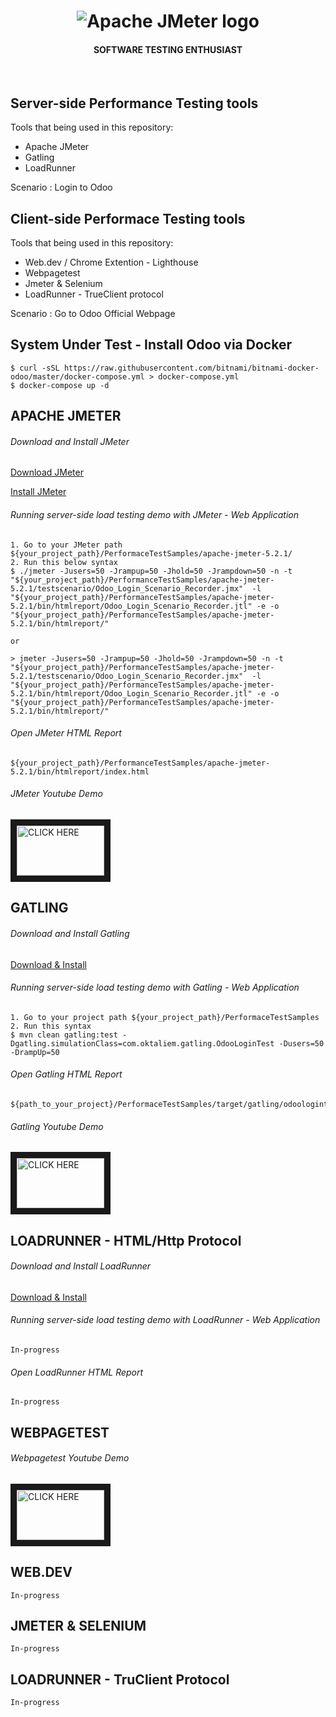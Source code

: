 <h1 align="center"><img src="https://user-images.githubusercontent.com/26521948/72658109-63a1d400-39e7-11ea-9667-c652586b4508.png" alt="Apache JMeter logo" /></h1>
<h4 align="center">SOFTWARE TESTING ENTHUSIAST</h4>
<br>

## Server-side Performance Testing tools
Tools that being used in this repository:
- Apache JMeter
- Gatling
- LoadRunner

Scenario : Login to Odoo

## Client-side Performace Testing tools
Tools that being used in this repository:
- Web.dev / Chrome Extention - Lighthouse
- Webpagetest
- Jmeter & Selenium
- LoadRunner - TrueClient protocol

Scenario : Go to Odoo Official Webpage

## System Under Test - Install Odoo via Docker
```
$ curl -sSL https://raw.githubusercontent.com/bitnami/bitnami-docker-odoo/master/docker-compose.yml > docker-compose.yml
$ docker-compose up -d
```

## APACHE JMETER

###### Download and Install JMeter
[Download JMeter](https://jmeter.apache.org/download_jmeter.cgi)

[Install JMeter](https://www.edureka.co/blog/how-to-install-jmeter)

###### Running server-side load testing demo with JMeter - Web Application
```properties
1. Go to your JMeter path ${your_project_path}/PerformaceTestSamples/apache-jmeter-5.2.1/
2. Run this below syntax
$ ./jmeter -Jusers=50 -Jrampup=50 -Jhold=50 -Jrampdown=50 -n -t "${your_project_path}/PerformanceTestSamples/apache-jmeter-5.2.1/testscenario/Odoo_Login_Scenario_Recorder.jmx"  -l "${your_project_path}/PerformanceTestSamples/apache-jmeter-5.2.1/bin/htmlreport/Odoo_Login_Scenario_Recorder.jtl" -e -o "${your_project_path}/PerformanceTestSamples/apache-jmeter-5.2.1/bin/htmlreport/"

or

> jmeter -Jusers=50 -Jrampup=50 -Jhold=50 -Jrampdown=50 -n -t "${your_project_path}/PerformanceTestSamples/apache-jmeter-5.2.1/testscenario/Odoo_Login_Scenario_Recorder.jmx"  -l "${your_project_path}/PerformanceTestSamples/apache-jmeter-5.2.1/bin/htmlreport/Odoo_Login_Scenario_Recorder.jtl" -e -o "${your_project_path}/PerformanceTestSamples/apache-jmeter-5.2.1/bin/htmlreport/"

```

###### Open JMeter HTML Report
```
${your_project_path}/PerformanceTestSamples/apache-jmeter-5.2.1/bin/htmlreport/index.html
```

###### JMeter Youtube Demo
   <a href="https://youtu.be/DwLp7XcLdZo" target="_blank"><img src="https://user-images.githubusercontent.com/26521948/72658109-63a1d400-39e7-11ea-9667-c652586b4508.png" 
   alt="CLICK HERE" width="140" height="80" border="10" /></a>
   


## GATLING

###### Download and Install Gatling
[Download & Install](https://gatling.io/docs/current/installation)

###### Running server-side load testing demo with Gatling - Web Application
```properties
1. Go to your project path ${your_project_path}/PerformaceTestSamples
2. Run this syntax
$ mvn clean gatling:test -Dgatling.simulationClass=com.oktaliem.gatling.OdooLoginTest -Dusers=50 -DrampUp=50

```

###### Open Gatling HTML Report
```
${path_to_your_project}/PerformaceTestSamples/target/gatling/odoologintest-${gatling_id_report}/index.html
```

###### Gatling Youtube Demo
   <a href="https://youtu.be/HhyNP2VgNL8" target="_blank"><img src="https://user-images.githubusercontent.com/26521948/72658109-63a1d400-39e7-11ea-9667-c652586b4508.png" 
   alt="CLICK HERE" width="140" height="80" border="10" /></a>


## LOADRUNNER - HTML/Http Protocol

###### Download and Install LoadRunner
[Download & Install](https://www.guru99.com/guide-to-download-and-install-hp-loadrunner-12-0.html)

###### Running server-side load testing demo with LoadRunner - Web Application
```
In-progress
```

###### Open LoadRunner HTML Report
```
In-progress
```

## WEBPAGETEST

###### Webpagetest Youtube Demo
   <a href="https://youtu.be/jC8l19sHtLk" target="_blank"><img src="https://user-images.githubusercontent.com/26521948/72658109-63a1d400-39e7-11ea-9667-c652586b4508.png" 
   alt="CLICK HERE" width="140" height="80" border="10" /></a>

## WEB.DEV
```
In-progress
```


## JMETER & SELENIUM
```
In-progress
```


## LOADRUNNER - TruClient Protocol

```
In-progress
```
